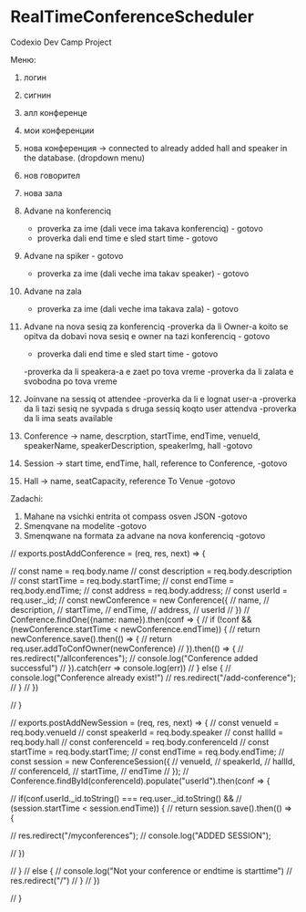 # RealTimeConferenceScheduler
Codexio Dev Camp Project

Меню:
1. логин 
2. сигнин
3. алл конференце
4. мои конференции
5. нова конференция -> connected to already added hall and speaker in the database. (dropdown menu)
6. нов говорител 
7. нова зала

1. Advane na konferenciq
	- proverka za ime (dali vece ima takava konferenciq) - gotovo
	- proverka dali end time e sled start time - gotovo
2. Advane na spiker - gotovo
	- proverka za ime (dali veche ima takav speaker) - gotovo
3. Advane na zala 
	- proverka za ime (dali veche ima takava zala) - gotovo
4. Advane na nova sesiq za konferenciq
	-proverka da li Owner-a koito se opitva da dobavi nova sesiq e owner na tazi konferenciq - gotovo
	- proverka dali end time e sled start time - gotovo

	-proverka da li speakera-a e zaet po tova vreme 
	-proverka da li zalata e svobodna po tova vreme
5. Joinvane na sessiq ot attendee
	-proverka da li e lognat user-a
	-proverka da li tazi sesiq ne syvpada s druga sessiq koqto user attendva
	-proverka da li ima seats available


1. Conference -> name, descrption, startTime, endTime, venueId, speakerName, speakerDescription, speakerImg, hall    -gotovo

2. Session -> start time, endTime, hall, reference to Conference,   -gotovo

3. Hall -> name, seatCapacity, reference To Venue   -gotovo

Zadachi: 

1. Mahane na vsichki entrita ot compass osven JSON      -gotovo
2. Smenqvane na modelite     			        -gotovo
3. Smenqwane na formata za advane na nova konferenciq 	-gotovo


// exports.postAddConference = (req, res, next) => {

//     const name = req.body.name
//     const description = req.body.description
//     const startTime = req.body.startTime;
//     const endTime = req.body.endTime;
//     const address = req.body.address;
//     const userId = req.user._id;
//     const newConference = new Conference({
//         name,
//         description,
//         startTime,
//         endTime,
//         address,
//         userId
//     })
//     Conference.findOne({name: name}).then(conf => {
//         if (!conf && (newConference.startTime < newConference.endTime)) {
//             return newConference.save().then(() => {
//                 return req.user.addToConfOwner(newConference)
//             }).then(() => {
//                 res.redirect("/allconferences");
//                 console.log("Conference added successful")
//             }).catch(err => console.log(err))
//         } else {
//             console.log("Conference already exist!")
//             res.redirect("/add-conference");
//         }
//     })

// }

// exports.postAddNewSession = (req, res, next) => {
//     const venueId = req.body.venueId
//     const speakerId = req.body.speaker
//     const hallId = req.body.hall
//     const conferenceId = req.body.conferenceId
//     const startTime = req.body.startTime;
//     const endTime = req.body.endTime;
//     const session = new ConferenceSession({
//         venueId,
//         speakerId,
//         hallId,
//         conferenceId,
//         startTime,
//         endTime
//     });
//     Conference.findById(conferenceId).populate("userId").then(conf => {
        
//         if(conf.userId._id.toString() === req.user._id.toString() && 
//         (session.startTime < session.endTime)) {
//                 return session.save().then(() => {
                    
//                         res.redirect("/myconferences");
//                         console.log("ADDED SESSION");
                    
//                 })
        
//             } 
//             else {
//                 console.log("Not your conference or endtime is starttime")
//                 res.redirect("/")
//             }
// })

// }
